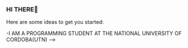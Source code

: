 ### HI THERE👋

<!--
**joaZabala/joaZabala** is a ✨ _special_ ✨ repository because its `README.md` (this file) appears on your GitHub profile.-->

Here are some ideas to get you started:

-I AM A PROGRAMMING STUDENT AT THE NATIONAL UNIVERSITY OF CORDOBA(UTN)
-->
